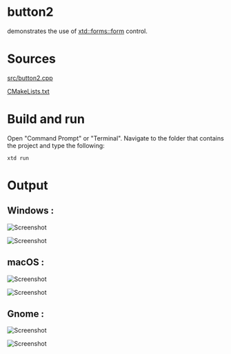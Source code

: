 # button2

demonstrates the use of [xtd::forms::form](../../../src/xtd_forms/include/xtd/forms/button.hpp) control.

# Sources

[src/button2.cpp](src/button2.cpp)

[CMakeLists.txt](CMakeLists.txt)

# Build and run

Open "Command Prompt" or "Terminal". Navigate to the folder that contains the project and type the following:

```shell
xtd run
```

# Output

## Windows :

![Screenshot](../../../docs/pictures/examples/button2_w.png)

![Screenshot](../../../docs/pictures/examples/button2_wd.png)

## macOS :

![Screenshot](../../../docs/pictures/examples/button2_m.png)

![Screenshot](../../../docs/pictures/examples/button2_md.png)

## Gnome :

![Screenshot](../../../docs/pictures/examples/button2_g.png)

![Screenshot](../../../docs/pictures/examples/button2_gd.png)
